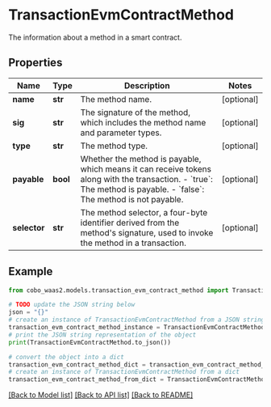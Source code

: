 # TransactionEvmContractMethod

The information about a method in a smart contract.

## Properties

Name | Type | Description | Notes
------------ | ------------- | ------------- | -------------
**name** | **str** | The method name. | [optional] 
**sig** | **str** | The signature of the method, which includes the method name and parameter types. | [optional] 
**type** | **str** | The method type. | [optional] 
**payable** | **bool** | Whether the method is payable, which means it can receive tokens along with the transaction. - &#x60;true&#x60;: The method is payable. - &#x60;false&#x60;: The method is not payable.  | [optional] 
**selector** | **str** | The method selector, a four-byte identifier derived from the method&#39;s signature, used to invoke the method in a transaction. | [optional] 

## Example

```python
from cobo_waas2.models.transaction_evm_contract_method import TransactionEvmContractMethod

# TODO update the JSON string below
json = "{}"
# create an instance of TransactionEvmContractMethod from a JSON string
transaction_evm_contract_method_instance = TransactionEvmContractMethod.from_json(json)
# print the JSON string representation of the object
print(TransactionEvmContractMethod.to_json())

# convert the object into a dict
transaction_evm_contract_method_dict = transaction_evm_contract_method_instance.to_dict()
# create an instance of TransactionEvmContractMethod from a dict
transaction_evm_contract_method_from_dict = TransactionEvmContractMethod.from_dict(transaction_evm_contract_method_dict)
```
[[Back to Model list]](../README.md#documentation-for-models) [[Back to API list]](../README.md#documentation-for-api-endpoints) [[Back to README]](../README.md)


